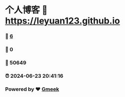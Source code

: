 # 个人博客 :link: https://leyuan123.github.io 
### :page_facing_up: [6](https://leyuan123.github.io/tag.html) 
### :speech_balloon: 0 
### :hibiscus: 50649 
### :alarm_clock: 2024-06-23 20:41:16 
### Powered by :heart: [Gmeek](https://github.com/Meekdai/Gmeek)
